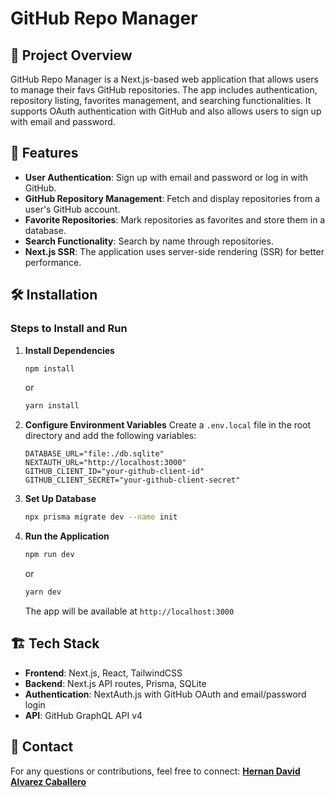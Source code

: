 # GitHub Repo Manager

## 🚀 Project Overview

GitHub Repo Manager is a Next.js-based web application that allows users to manage their favs GitHub repositories. The app includes authentication, repository listing, favorites management, and searching functionalities. It supports OAuth authentication with GitHub and also allows users to sign up with email and password.

## 📌 Features

- **User Authentication**: Sign up with email and password or log in with GitHub.
- **GitHub Repository Management**: Fetch and display repositories from a user's GitHub account.
- **Favorite Repositories**: Mark repositories as favorites and store them in a database.
- **Search Functionality**: Search by name through repositories.
- **Next.js SSR**: The application uses server-side rendering (SSR) for better performance.

## 🛠 Installation

### Steps to Install and Run

1. **Install Dependencies**

   ```sh
   npm install  
   ```

   or

   ```sh
   yarn install
   ```

2. **Configure Environment Variables** Create a `.env.local` file in the root directory and add the following variables:

   ```env
   DATABASE_URL="file:./db.sqlite"
   NEXTAUTH_URL="http://localhost:3000"
   GITHUB_CLIENT_ID="your-github-client-id"
   GITHUB_CLIENT_SECRET="your-github-client-secret"
   ```

3. **Set Up Database**

   ```sh
   npx prisma migrate dev --name init
   ```

4. **Run the Application**

   ```sh
   npm run dev
   ```

   or

   ```sh
   yarn dev
   ```

   The app will be available at `http://localhost:3000`

## 🏗 Tech Stack

- **Frontend**: Next.js, React, TailwindCSS
- **Backend**: Next.js API routes, Prisma, SQLite
- **Authentication**: NextAuth.js with GitHub OAuth and email/password login
- **API**: GitHub GraphQL API v4

## 📢 Contact

For any questions or contributions, feel free to connect: [**Hernan David Alvarez Caballero**](https://www.linkedin.com/in/hernan-david-alvarez-caballero)

